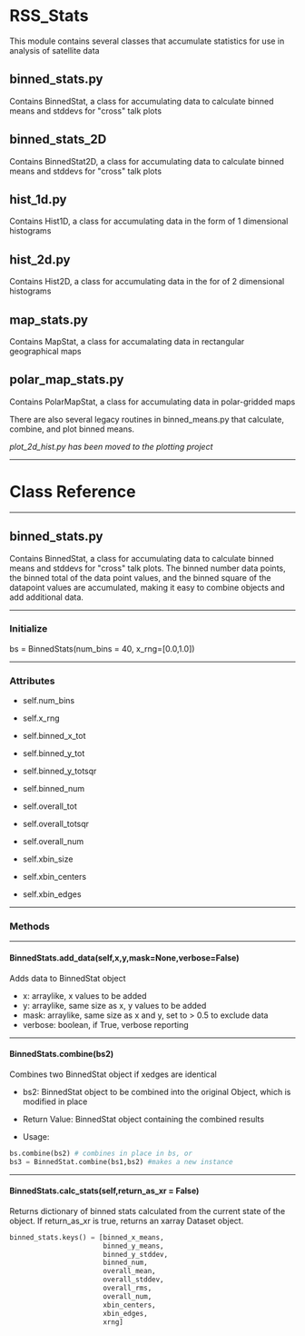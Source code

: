 # RSS_Stats

This module contains several classes that accumulate statistics for use in analysis of satellite data

## binned_stats.py 
Contains BinnedStat, a class for accumulating data to calculate binned means and stddevs for "cross" talk plots

## binned_stats_2D 
Contains BinnedStat2D, a class for accumulating data to calculate binned means and stddevs for "cross" talk plots

## hist_1d.py 
Contains Hist1D, a class for accumulating data in the form of 1 dimensional histograms

## hist_2d.py
Contains Hist2D, a class for accumulating data in the for of 2 dimensional histograms

## map_stats.py
Contains MapStat, a class for accumalating data in rectangular geographical maps

## polar_map_stats.py 
Contains PolarMapStat, a class for accumulating data in polar-gridded maps

There are also several legacy routines in binned_means.py that calculate, combine, and plot binned means.

*plot_2d_hist.py has been moved to the plotting project*

---
# Class Reference
---
## binned_stats.py 
Contains BinnedStat, a class for accumulating data to calculate binned means and stddevs for "cross" talk plots.
The binned number data points, the binned total of the data point values, and the binned square of the 
datapoint values are accumulated, making it easy to combine objects and add additional data.

---
### Initialize
bs = BinnedStats(num_bins = 40, x_rng=[0.0,1.0])

---
### Attributes
- self.num_bins 
- self.x_rng
- self.binned_x_tot  
- self.binned_y_tot           
- self.binned_y_totsqr       
- self.binned_num            

- self.overall_tot          
- self.overall_totsqr        
- self.overall_num         

- self.xbin_size 
- self.xbin_centers 
- self.xbin_edges 

___
### Methods
---
#### BinnedStats.add_data(self,x,y,mask=None,verbose=False)
Adds data to BinnedStat object
- x: arraylike, x values to be added
- y: arraylike, same size as x, y values to be added
- mask: arraylike, same size as x and y, set to > 0.5 to exclude data
- verbose: boolean, if True, verbose reporting
---
#### BinnedStats.combine(bs2)
Combines two BinnedStat object if xedges are identical
- bs2: BinnedStat object to be combined into the original Object, which is modified in place

- Return Value: BinnedStat object containing the combined results

- Usage:
~~~python 
bs.combine(bs2) # combines in place in bs, or 
bs3 = BinnedStat.combine(bs1,bs2) #makes a new instance
~~~
---
#### BinnedStats.calc_stats(self,return_as_xr = False)
Returns dictionary of binned stats calculated from the current state of the object.  If return_as_xr is true, returns an xarray Dataset object.
~~~python
binned_stats.keys() = [binned_x_means,
                       binned_y_means,
                       binned_y_stddev,
                       binned_num,
                       overall_mean,
                       overall_stddev,
                       overall_rms,
                       overall_num,
                       xbin_centers,
                       xbin_edges,
                       xrng]
~~~


